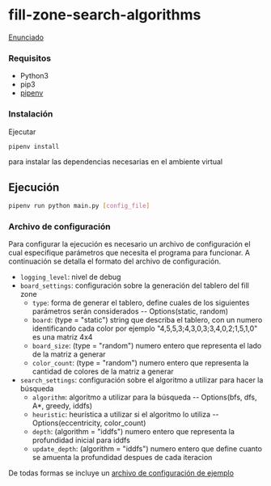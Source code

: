 # fill-zone-search-algorithms

[Enunciado](docs/SIA_TP1.pdf)

### Requisitos

- Python3
- pip3
- [pipenv](https://pypi.org/project/pipenv/)

### Instalación

Ejecutar

```sh
pipenv install
```

para instalar las dependencias necesarias en el ambiente virtual

## Ejecución

```sh
pipenv run python main.py [config_file]
```

### Archivo de configuración

Para configurar la ejecución es necesario un archivo de configuración el cual especifique parámetros que necesita el programa para funcionar.
A continuación se detalla el formato del archivo de configuración.

- `logging_level`: nivel de debug
- `board_settings`: configuración sobre la generación del tablero del fill zone
  - `type`: forma de generar el tablero, define cuales de los siguientes parámetros serán considerados -- Options(static, random)
  - `board`: (type = "static") string que describa el tablero, con un numero identificando cada color por ejemplo "4,5,5,3;4,3,0,3;3,4,0,2;1,5,1,0" es una matriz 4x4
  - `board_size`: (type = "random") numero entero que representa el lado de la matriz a generar
  - `color_count`: (type = "random") numero entero que representa la cantidad de colores de la matriz a generar
- `search_settings`: configuración sobre el algoritmo a utilizar para hacer la búsqueda
  - `algorithm`: algoritmo a utilizar para la búsqueda -- Options(bfs, dfs, A*, greedy, iddfs)
  - `heuristic`: heurística a utilizar si el algoritmo lo utiliza -- Options(eccentricity, color_count)
  - `depth`: (algorithm = "iddfs") numero entero que representa la profundidad inicial para iddfs
  - `update_depth`: (algorithm = "iddfs") numero entero que define cuanto se amuenta la profundidad despues de cada iteracion
  
De todas formas se incluye un [archivo de configuración de ejemplo](config.example.json)
